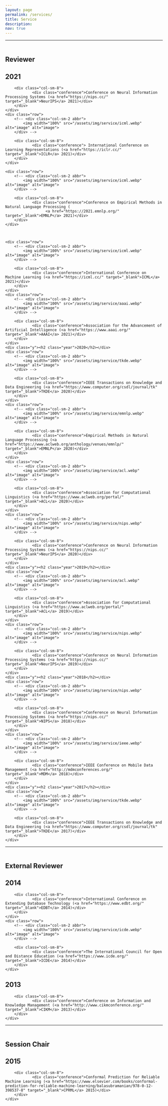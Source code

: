```yaml
---
layout: page
permalink: /services/
title: Service
description:
nav: true
---
```


<style>
.head{
margin-top: 3rem;
}

@media screen and (max-width: 575px) {
  .y{
     margin-bottom: 2rem;
  }
}

</style>

<hr>
<div class="y"><h2 class="head">Reviewer</h2></div>

<div class="publications">
	<div class="y"><div class="y"><h2 class="year">2021</h2></div></div>
	<div class="row">
  		<!-- <div class="col-sm-2 abbr">
    		<img width="100%" src="/assets/img/service/icml.webp" alt="image" alt="image">
  		</div> -->

  		<div class="col-sm-8">
      			<div class="conference">Conference on Neural Information Processing Systems (<a href="https://nips.cc/" target="_blank">NeurIPS</a> 2021)</div>
  		</div>
	</div>
	<div class="row">
  		<!-- <div class="col-sm-2 abbr">
    		<img width="100%" src="/assets/img/service/icml.webp" alt="image" alt="image">
  		</div> -->

  		<div class="col-sm-8">
      			<div class="conference"> International Conference on Learning Representations (<a href="https://iclr.cc/" target="_blank">ICLR</a> 2021)</div>
  		</div>
	</div>

	<div class="row">
  		<!-- <div class="col-sm-2 abbr">
    		<img width="100%" src="/assets/img/service/icml.webp" alt="image" alt="image">
  		</div> -->

  		<div class="col-sm-8">
      			<div class="conference">Conference on Empirical Methods in Natural Language Processing (
					  <a href="https://2021.emnlp.org/" target="_blank">EMNLP</a> 2021)</div>
  		</div>
	</div>
	


	<div class="row">
  		<!-- <div class="col-sm-2 abbr">
    		<img width="100%" src="/assets/img/service/icml.webp" alt="image" alt="image">
  		</div> -->

  		<div class="col-sm-8">
      			<div class="conference">International Conference on Machine Learning (<a href="https://icml.cc/" target="_blank">ICML</a> 2021)</div>
  		</div>
	</div>
	<div class="row">
  		<!-- <div class="col-sm-2 abbr">
    		<img width="100%" src="/assets/img/service/aaai.webp" alt="image" alt="image">
  		</div> -->

  		<div class="col-sm-8">
      			<div class="conference">Association for the Advancement of Artificial Intelligence (<a href="https://www.aaai.org/" target="_blank">AAAI</a> 2021)</div>
  		</div>
	</div>
	<div class="y"><h2 class="year">2020</h2></div>
	<div class="row">
  		<!-- <div class="col-sm-2 abbr">
    		<img width="100%" src="/assets/img/service/tkde.webp" alt="image" alt="image">
  		</div> -->

  		<div class="col-sm-8">
      			<div class="conference">IEEE Transactions on Knowledge and Data Engineering (<a href="https://www.computer.org/csdl/journal/tk" target="_blank">TKDE</a> 2020)</div>
  		</div>
	</div>
	<div class="row">
  		<!-- <div class="col-sm-2 abbr">
    		<img width="100%" src="/assets/img/service/emnlp.webp" alt="image" alt="image">
  		</div> -->

  		<div class="col-sm-8">
      			<div class="conference">Empirical Methods in Natural Language Processing (<a href="https://www.aclweb.org/anthology/venues/emnlp/" target="_blank">EMNLP</a> 2020)</div>
  		</div>
	</div>
	<div class="row">
  		<!-- <div class="col-sm-2 abbr">
    		<img width="100%" src="/assets/img/service/acl.webp" alt="image" alt="image">
  		</div> -->

  		<div class="col-sm-8">
      			<div class="conference">Association for Computational Linguistics (<a href="https://www.aclweb.org/portal/" target="_blank">ACL</a> 2020)</div>
  		</div>
	</div>
	<div class="row">
  		<!-- <div class="col-sm-2 abbr">
    		<img width="100%" src="/assets/img/service/nips.webp" alt="image" alt="image">
  		</div> -->

  		<div class="col-sm-8">
      			<div class="conference">Conference on Neural Information Processing Systems (<a href="https://nips.cc/" target="_blank">NeurIPS</a> 2020)</div>
  		</div>
	</div>
	<div class="y"><h2 class="year">2019</h2></div>
	<div class="row">
  		<!-- <div class="col-sm-2 abbr">
    		<img width="100%" src="/assets/img/service/acl.webp" alt="image" alt="image">
  		</div> -->

  		<div class="col-sm-8">
      			<div class="conference">Association for Computational Linguistics (<a href="https://www.aclweb.org/portal/" target="_blank">ACL</a> 2019)</div>
  		</div>
	</div>
	<div class="row">
  		<!-- <div class="col-sm-2 abbr">
    		<img width="100%" src="/assets/img/service/nips.webp" alt="image" alt="image">
  		</div> -->

  		<div class="col-sm-8">
      			<div class="conference">Conference on Neural Information Processing Systems (<a href="https://nips.cc/" target="_blank">NeurIPS</a> 2019)</div>
  		</div>
	</div>
	<div class="y"><h2 class="year">2018</h2></div>
	<div class="row">
  		<!-- <div class="col-sm-2 abbr">
    		<img width="100%" src="/assets/img/service/nips.webp" alt="image" alt="image">
  		</div> -->

  		<div class="col-sm-8">
      			<div class="conference">Conference on Neural Information Processing Systems (<a href="https://nips.cc/" target="_blank">NIPS</a> 2018)</div>
  		</div>
	</div>
	<div class="row">
  		<!-- <div class="col-sm-2 abbr">
    		<img width="100%" src="/assets/img/service/ieee.webp" alt="image" alt="image">
  		</div> -->

  		<div class="col-sm-8">
      			<div class="conference">IEEE Conference on Mobile Data Management (<a href="http://mdmconferences.org/" target="_blank">MDM</a> 2018)</div>
  		</div>
	</div>
	<div class="y"><h2 class="year">2017</h2></div>
	<div class="row">
  		<!-- <div class="col-sm-2 abbr">
    		<img width="100%" src="/assets/img/service/tkde.webp" alt="image" alt="image">
  		</div> -->

  		<div class="col-sm-8">
      			<div class="conference">IEEE Transactions on Knowledge and Data Engineering (<a href="https://www.computer.org/csdl/journal/tk" target="_blank">TKDE</a> 2017)</div>
  		</div>
	</div>

</div>


<hr>
<div class="y"><h2 class="head">External Reviewer</h2></div>

<div class="publications">
	<div class="y"><h2 class="year">2014</h2></div>
	<div class="row">
  		<!-- <div class="col-sm-2 abbr">
    		<img width="100%" src="/assets/img/service/edbt.webp" alt="image" alt="image">
  		</div> -->

  		<div class="col-sm-8">
      			<div class="conference">International Conference on Extending Database Technology (<a href="https://www.edbt.org/" target="_blank">EDBT</a> 2014)</div>
  		</div>
	</div>
	<div class="row">
  		<!-- <div class="col-sm-2 abbr">
    		<img width="100%" src="/assets/img/service/icde.webp" alt="image" alt="image">
  		</div> -->

  		<div class="col-sm-8">
      			<div class="conference">The International Council for Open and Distance Education (<a href="https://www.icde.org/" target="_blank">ICDE</a> 2014)</div>
  		</div>
	</div>
<div class="y"><h2 class="year">2013</h2></div>
<div class="row">
  		<!-- <div class="col-sm-2 abbr">
    		<img width="100%" src="/assets/img/service/cikm.webp" alt="image" alt="image">
  		</div> -->

  		<div class="col-sm-8">
      			<div class="conference">Conference on Information and Knowledge Management (<a href="http://www.cikmconference.org/" target="_blank">CIKM</a> 2013)</div>
  		</div>
	</div>
</div>

<hr>
<div class="y"><h2 class="head">Session Chair</h2></div>

<div class="publications">
	<div class="y"><h2 class="year">2015</h2></div>
	<div class="row">
  		<!-- <div class="col-sm-2 abbr">
    		<img width="100%" src="/assets/img/service/cprml.webp" alt="image" alt="image">
  		</div> -->

  		<div class="col-sm-8">
      			<div class="conference">Conformal Prediction for Reliable Machine Learning (<a href="https://www.elsevier.com/books/conformal-prediction-for-reliable-machine-learning/balasubramanian/978-0-12-398537-8" target="_blank">CPRML</a> 2015)</div>
  		</div>
	</div>

</div>